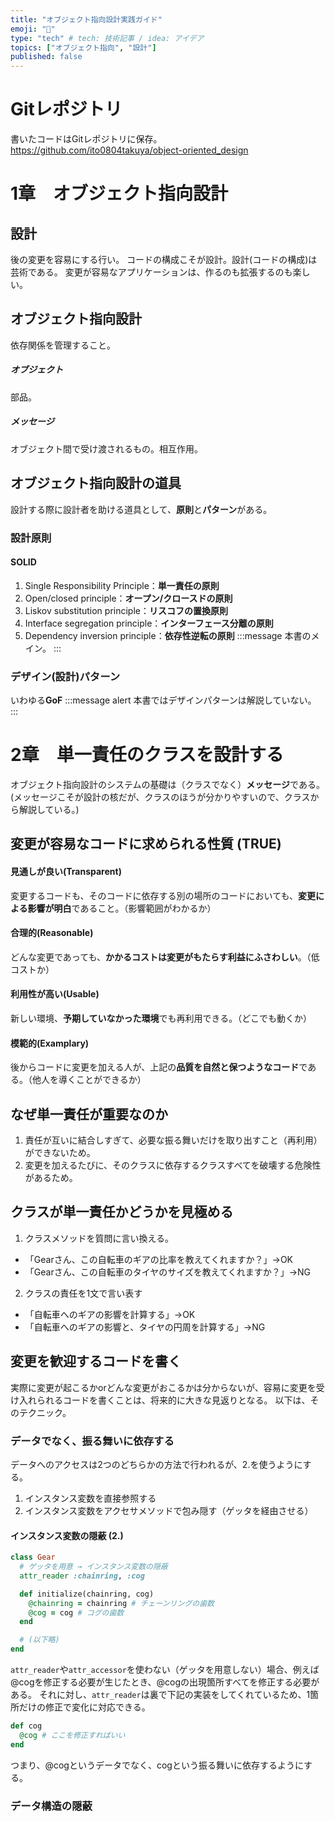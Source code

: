 ```yaml
---
title: "オブジェクト指向設計実践ガイド"
emoji: "📘"
type: "tech" # tech: 技術記事 / idea: アイデア
topics: ["オブジェクト指向", "設計"]
published: false
---
```

# Gitレポジトリ
書いたコードはGitレポジトリに保存。
https://github.com/ito0804takuya/object-oriented_design

# 1章　オブジェクト指向設計

## 設計
後の変更を容易にする行い。
コードの構成こそが設計。設計(コードの構成)は芸術である。
変更が容易なアプリケーションは、作るのも拡張するのも楽しい。

## オブジェクト指向設計
依存関係を管理すること。
##### オブジェクト
部品。
##### メッセージ
オブジェクト間で受け渡されるもの。相互作用。

## オブジェクト指向設計の道具
設計する際に設計者を助ける道具として、**原則**と**パターン**がある。
### 設計原則
#### SOLID
1. Single Responsibility Principle：**単一責任の原則**
2. Open/closed principle：**オープン/クロースドの原則**
3. Liskov substitution principle：**リスコフの置換原則**
4. Interface segregation principle：**インターフェース分離の原則**
5. Dependency inversion principle：**依存性逆転の原則**
:::message
本書のメイン。
:::
### デザイン(設計)パターン
いわゆる**GoF**
:::message alert
本書ではデザインパターンは解説していない。
:::

# 2章　単一責任のクラスを設計する
オブジェクト指向設計のシステムの基礎は（クラスでなく）**メッセージ**である。
(メッセージこそが設計の核だが、クラスのほうが分かりやすいので、クラスから解説している。)

## 変更が容易なコードに求められる性質 (TRUE)
#### 見通しが良い(Transparent)
  変更するコードも、そのコードに依存する別の場所のコードにおいても、**変更による影響が明白**であること。（影響範囲がわかるか）
#### 合理的(Reasonable)
  どんな変更であっても、**かかるコストは変更がもたらす利益にふさわしい**。（低コストか）
#### 利用性が高い(Usable)
  新しい環境、**予期していなかった環境**でも再利用できる。（どこでも動くか）
#### 模範的(Examplary)
  後からコードに変更を加える人が、上記の**品質を自然と保つようなコード**である。（他人を導くことができるか）

## なぜ単一責任が重要なのか
1. 責任が互いに結合しすぎて、必要な振る舞いだけを取り出すこと（再利用）ができないため。
2. 変更を加えるたびに、そのクラスに依存するクラスすべてを破壊する危険性があるため。

## クラスが単一責任かどうかを見極める
1. クラスメソッドを質問に言い換える。
  - 「Gearさん、この自転車のギアの比率を教えてくれますか？」→OK
  - 「Gearさん、この自転車のタイヤのサイズを教えてくれますか？」→NG
2. クラスの責任を1文で言い表す
  - 「自転車へのギアの影響を計算する」→OK
  - 「自転車へのギアの影響と、タイヤの円周を計算する」→NG

## 変更を歓迎するコードを書く
実際に変更が起こるかorどんな変更がおこるかは分からないが、容易に変更を受け入れられるコードを書くことは、将来的に大きな見返りとなる。
以下は、そのテクニック。

### データでなく、振る舞いに依存する
データへのアクセスは2つのどちらかの方法で行われるが、2.を使うようにする。
1. インスタンス変数を直接参照する
2. インスタンス変数をアクセサメソッドで包み隠す（ゲッタを経由させる）

#### インスタンス変数の隠蔽 (2.)
```ruby
class Gear
  # ゲッタを用意 → インスタンス変数の隠蔽
  attr_reader :chainring, :cog

  def initialize(chainring, cog)
    @chainring = chainring # チェーンリングの歯数
    @cog = cog # コグの歯数
  end

  # (以下略)
end
```
`attr_reader`や`attr_accessor`を使わない（ゲッタを用意しない）場合、例えば@cogを修正する必要が生じたとき、@cogの出現箇所すべてを修正する必要がある。
それに対し、`attr_reader`は裏で下記の実装をしてくれているため、1箇所だけの修正で変化に対応できる。
```ruby
def cog
  @cog # ここを修正すればいい
end
```
つまり、@cogというデータでなく、cogという振る舞いに依存するようにする。

### データ構造の隠蔽
